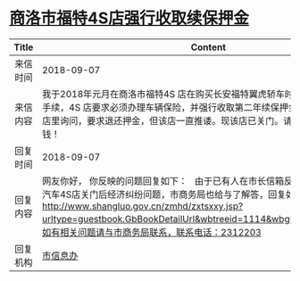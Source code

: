 # <a href="http://www.shangluo.gov.cn/zmhd/ldxxxx.jsp?urltype=leadermail.LeaderMailContentUrl&wbtreeid=1112&leadermailid=4906">商洛市福特4S店强行收取续保押金</a>
|Title|Content|
|:---:|---|
|来信时间|2018-09-07|
|来信内容|我于2018年元月在商洛市福特4S 店在购买长安福特翼虎轿车时，按规定办理了按揭手续，4S 店要求必须办理车辆保险，并强行收取第二年续保押金2000元；我多次去店里询问，要求退还押金，但该店一直推诿。现该店已关门。请求给老百姓讨还血汗钱！|
|回复时间|2018-09-07|
|回复内容|网友你好， 你反映的问题回复如下：   由于已有人在市长信箱反映过商洛市福泽福特汽车4S店关门后经济纠纷问题，市商务局也给与了解答，回复如下：http://www.shangluo.gov.cn/zmhd/zxtsxxy.jsp?urltype=guestbook.GbBookDetailUrl&wbtreeid=1114&wbguestbookid=7741。如有相关问题请与市商务局联系，联系电话：2312203|
|回复机构|<a href="../../categories/agencies/市信息办.md">市信息办</a>|
